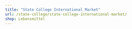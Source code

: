 ```yaml
---
title: "State College International Market"
url: /state-college/state-college-international-market/
shop: Lebensmittel
---
```

